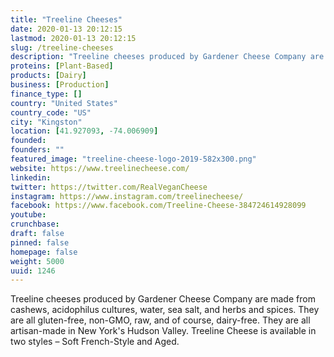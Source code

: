 ```yaml
---
title: "Treeline Cheeses"
date: 2020-01-13 20:12:15
lastmod: 2020-01-13 20:12:15
slug: /treeline-cheeses
description: "Treeline cheeses produced by Gardener Cheese Company are made from cashews, acidophilus cultures, water, sea salt, and herbs and spices. They are all gluten-free, non-GMO, raw, and of course, dairy-free. They are all artisan-made in New York's Hudson Valley. Treeline Cheese is available in two styles – Soft French-Style and Aged."
proteins: [Plant-Based]
products: [Dairy]
business: [Production]
finance_type: []
country: "United States"
country_code: "US"
city: "Kingston"
location: [41.927093, -74.006909]
founded: 
founders: ""
featured_image: "treeline-cheese-logo-2019-582x300.png"
website: https://www.treelinecheese.com/
linkedin: 
twitter: https://twitter.com/RealVeganCheese
instagram: https://www.instagram.com/treelinecheese/
facebook: https://www.facebook.com/Treeline-Cheese-384724614928099
youtube: 
crunchbase: 
draft: false
pinned: false
homepage: false
weight: 5000
uuid: 1246
---
```

Treeline cheeses produced by Gardener Cheese Company are made from cashews, acidophilus cultures, water, sea salt, and herbs and spices. They are all gluten-free, non-GMO, raw, and of course, dairy-free. They are all artisan-made in New York's Hudson Valley. Treeline Cheese is available in two styles – Soft French-Style and Aged.
